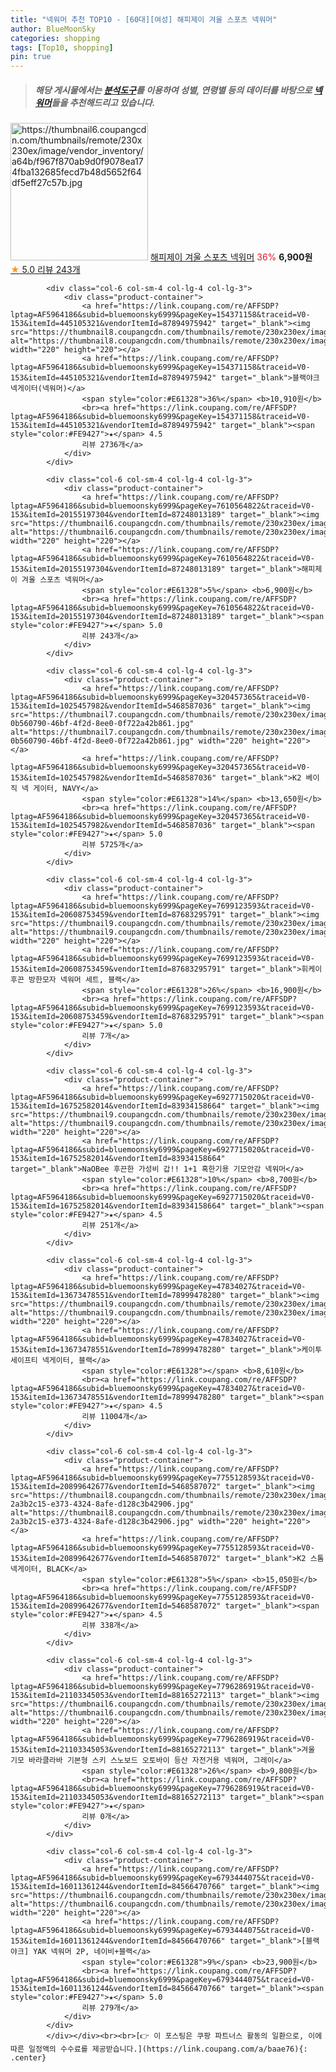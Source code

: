 ```yaml
---
title: "넥워머 추천 TOP10 - [60대][여성] 해피제이 겨울 스포츠 넥워머"
author: BlueMoonSky
categories: shopping
tags: [Top10, shopping]
pin: true
---
```


> ##### 해당 게시물에서는 [**분석도구**](https://itemscout.io/)를 이용하여 **성별**, **연령별** 등의 데이터를 바탕으로 [**넥워머**](https://link.coupang.com/a/baae76)들을 추천해드리고 있습니다.
<div class="container"><div class="row">
            <div class="col-6 col-sm-4 col-lg-4 col-lg-3">
                <div class="product-container">
                    <a href="https://link.coupang.com/re/AFFSDP?lptag=AF5964186&subid=bluemoonsky6999&pageKey=7610564822&traceid=V0-153&itemId=20155197304&vendorItemId=87248013189" target="_blank"><img src="https://thumbnail6.coupangcdn.com/thumbnails/remote/230x230ex/image/vendor_inventory/a64b/f967f870ab9d0f9078ea174fba132685fecd7b48d5652f64df5eff27c57b.jpg" alt="https://thumbnail6.coupangcdn.com/thumbnails/remote/230x230ex/image/vendor_inventory/a64b/f967f870ab9d0f9078ea174fba132685fecd7b48d5652f64df5eff27c57b.jpg" width="220" height="220"></a>
                    <a href="https://link.coupang.com/re/AFFSDP?lptag=AF5964186&subid=bluemoonsky6999&pageKey=7610564822&traceid=V0-153&itemId=20155197304&vendorItemId=87248013189" target="_blank">해피제이 겨울 스포츠 넥워머</a>
                    <span style="color:#E61328">36%</span> <b>6,900원</b>
                    <br><a href="https://link.coupang.com/re/AFFSDP?lptag=AF5964186&subid=bluemoonsky6999&pageKey=7610564822&traceid=V0-153&itemId=20155197304&vendorItemId=87248013189" target="_blank"><span style="color:#FE9427">★</span> 5.0
                    리뷰 243개</a>
                </div>
            </div>
            
            <div class="col-6 col-sm-4 col-lg-4 col-lg-3">
                <div class="product-container">
                    <a href="https://link.coupang.com/re/AFFSDP?lptag=AF5964186&subid=bluemoonsky6999&pageKey=154371158&traceid=V0-153&itemId=445105321&vendorItemId=87894975942" target="_blank"><img src="https://thumbnail8.coupangcdn.com/thumbnails/remote/230x230ex/image/vendor_inventory/7f98/8492c17d2e5c21e9f4cc0f1595a7efbd1b32a365c605275365524aa9ba5a.jpg" alt="https://thumbnail8.coupangcdn.com/thumbnails/remote/230x230ex/image/vendor_inventory/7f98/8492c17d2e5c21e9f4cc0f1595a7efbd1b32a365c605275365524aa9ba5a.jpg" width="220" height="220"></a>
                    <a href="https://link.coupang.com/re/AFFSDP?lptag=AF5964186&subid=bluemoonsky6999&pageKey=154371158&traceid=V0-153&itemId=445105321&vendorItemId=87894975942" target="_blank">블랙야크 넥게이터(넥워머)</a>
                    <span style="color:#E61328">36%</span> <b>10,910원</b>
                    <br><a href="https://link.coupang.com/re/AFFSDP?lptag=AF5964186&subid=bluemoonsky6999&pageKey=154371158&traceid=V0-153&itemId=445105321&vendorItemId=87894975942" target="_blank"><span style="color:#FE9427">★</span> 4.5
                    리뷰 2736개</a>
                </div>
            </div>
            
            <div class="col-6 col-sm-4 col-lg-4 col-lg-3">
                <div class="product-container">
                    <a href="https://link.coupang.com/re/AFFSDP?lptag=AF5964186&subid=bluemoonsky6999&pageKey=7610564822&traceid=V0-153&itemId=20155197304&vendorItemId=87248013189" target="_blank"><img src="https://thumbnail6.coupangcdn.com/thumbnails/remote/230x230ex/image/vendor_inventory/a64b/f967f870ab9d0f9078ea174fba132685fecd7b48d5652f64df5eff27c57b.jpg" alt="https://thumbnail6.coupangcdn.com/thumbnails/remote/230x230ex/image/vendor_inventory/a64b/f967f870ab9d0f9078ea174fba132685fecd7b48d5652f64df5eff27c57b.jpg" width="220" height="220"></a>
                    <a href="https://link.coupang.com/re/AFFSDP?lptag=AF5964186&subid=bluemoonsky6999&pageKey=7610564822&traceid=V0-153&itemId=20155197304&vendorItemId=87248013189" target="_blank">해피제이 겨울 스포츠 넥워머</a>
                    <span style="color:#E61328">5%</span> <b>6,900원</b>
                    <br><a href="https://link.coupang.com/re/AFFSDP?lptag=AF5964186&subid=bluemoonsky6999&pageKey=7610564822&traceid=V0-153&itemId=20155197304&vendorItemId=87248013189" target="_blank"><span style="color:#FE9427">★</span> 5.0
                    리뷰 243개</a>
                </div>
            </div>
            
            <div class="col-6 col-sm-4 col-lg-4 col-lg-3">
                <div class="product-container">
                    <a href="https://link.coupang.com/re/AFFSDP?lptag=AF5964186&subid=bluemoonsky6999&pageKey=320457365&traceid=V0-153&itemId=1025457982&vendorItemId=5468587036" target="_blank"><img src="https://thumbnail7.coupangcdn.com/thumbnails/remote/230x230ex/image/retail/images/46846252163617-0b560790-46bf-4f2d-8ee0-0f722a42b861.jpg" alt="https://thumbnail7.coupangcdn.com/thumbnails/remote/230x230ex/image/retail/images/46846252163617-0b560790-46bf-4f2d-8ee0-0f722a42b861.jpg" width="220" height="220"></a>
                    <a href="https://link.coupang.com/re/AFFSDP?lptag=AF5964186&subid=bluemoonsky6999&pageKey=320457365&traceid=V0-153&itemId=1025457982&vendorItemId=5468587036" target="_blank">K2 베이직 넥 게이터, NAVY</a>
                    <span style="color:#E61328">14%</span> <b>13,650원</b>
                    <br><a href="https://link.coupang.com/re/AFFSDP?lptag=AF5964186&subid=bluemoonsky6999&pageKey=320457365&traceid=V0-153&itemId=1025457982&vendorItemId=5468587036" target="_blank"><span style="color:#FE9427">★</span> 5.0
                    리뷰 5725개</a>
                </div>
            </div>
            
            <div class="col-6 col-sm-4 col-lg-4 col-lg-3">
                <div class="product-container">
                    <a href="https://link.coupang.com/re/AFFSDP?lptag=AF5964186&subid=bluemoonsky6999&pageKey=7699123593&traceid=V0-153&itemId=20608753459&vendorItemId=87683295791" target="_blank"><img src="https://thumbnail9.coupangcdn.com/thumbnails/remote/230x230ex/image/vendor_inventory/ceac/a2fb3267cac59c61894f299bebfb7c129e3b32eb3c31c0062fc853abc2eb.jpg" alt="https://thumbnail9.coupangcdn.com/thumbnails/remote/230x230ex/image/vendor_inventory/ceac/a2fb3267cac59c61894f299bebfb7c129e3b32eb3c31c0062fc853abc2eb.jpg" width="220" height="220"></a>
                    <a href="https://link.coupang.com/re/AFFSDP?lptag=AF5964186&subid=bluemoonsky6999&pageKey=7699123593&traceid=V0-153&itemId=20608753459&vendorItemId=87683295791" target="_blank">휘케이 후끈 방한모자 넥워머 세트, 블랙</a>
                    <span style="color:#E61328">26%</span> <b>16,900원</b>
                    <br><a href="https://link.coupang.com/re/AFFSDP?lptag=AF5964186&subid=bluemoonsky6999&pageKey=7699123593&traceid=V0-153&itemId=20608753459&vendorItemId=87683295791" target="_blank"><span style="color:#FE9427">★</span> 5.0
                    리뷰 7개</a>
                </div>
            </div>
            
            <div class="col-6 col-sm-4 col-lg-4 col-lg-3">
                <div class="product-container">
                    <a href="https://link.coupang.com/re/AFFSDP?lptag=AF5964186&subid=bluemoonsky6999&pageKey=6927715020&traceid=V0-153&itemId=16752582014&vendorItemId=83934158664" target="_blank"><img src="https://thumbnail9.coupangcdn.com/thumbnails/remote/230x230ex/image/vendor_inventory/47f0/e7625b8fef80c14f8b18405bcde714bf9ca8eab962407b26cc95ac4f3ba5.jpg" alt="https://thumbnail9.coupangcdn.com/thumbnails/remote/230x230ex/image/vendor_inventory/47f0/e7625b8fef80c14f8b18405bcde714bf9ca8eab962407b26cc95ac4f3ba5.jpg" width="220" height="220"></a>
                    <a href="https://link.coupang.com/re/AFFSDP?lptag=AF5964186&subid=bluemoonsky6999&pageKey=6927715020&traceid=V0-153&itemId=16752582014&vendorItemId=83934158664" target="_blank">NaOBee 후끈한 가성비 갑!! 1+1 혹한기용 기모안감 넥워머</a>
                    <span style="color:#E61328">10%</span> <b>8,700원</b>
                    <br><a href="https://link.coupang.com/re/AFFSDP?lptag=AF5964186&subid=bluemoonsky6999&pageKey=6927715020&traceid=V0-153&itemId=16752582014&vendorItemId=83934158664" target="_blank"><span style="color:#FE9427">★</span> 4.5
                    리뷰 251개</a>
                </div>
            </div>
            
            <div class="col-6 col-sm-4 col-lg-4 col-lg-3">
                <div class="product-container">
                    <a href="https://link.coupang.com/re/AFFSDP?lptag=AF5964186&subid=bluemoonsky6999&pageKey=47834027&traceid=V0-153&itemId=13673478551&vendorItemId=78999478280" target="_blank"><img src="https://thumbnail9.coupangcdn.com/thumbnails/remote/230x230ex/image/vendor_inventory/37f0/18dd1bc41973dad3df31b2bbad090232b96a0b865fea814b1eabb5de7dd7.jpg" alt="https://thumbnail9.coupangcdn.com/thumbnails/remote/230x230ex/image/vendor_inventory/37f0/18dd1bc41973dad3df31b2bbad090232b96a0b865fea814b1eabb5de7dd7.jpg" width="220" height="220"></a>
                    <a href="https://link.coupang.com/re/AFFSDP?lptag=AF5964186&subid=bluemoonsky6999&pageKey=47834027&traceid=V0-153&itemId=13673478551&vendorItemId=78999478280" target="_blank">케이투세이프티 넥게이터, 블랙</a>
                    <span style="color:#E61328"></span> <b>8,610원</b>
                    <br><a href="https://link.coupang.com/re/AFFSDP?lptag=AF5964186&subid=bluemoonsky6999&pageKey=47834027&traceid=V0-153&itemId=13673478551&vendorItemId=78999478280" target="_blank"><span style="color:#FE9427">★</span> 4.5
                    리뷰 11004개</a>
                </div>
            </div>
            
            <div class="col-6 col-sm-4 col-lg-4 col-lg-3">
                <div class="product-container">
                    <a href="https://link.coupang.com/re/AFFSDP?lptag=AF5964186&subid=bluemoonsky6999&pageKey=7755128593&traceid=V0-153&itemId=20899642677&vendorItemId=5468587072" target="_blank"><img src="https://thumbnail8.coupangcdn.com/thumbnails/remote/230x230ex/image/retail/images/289684060830692-2a3b2c15-e373-4324-8afe-d128c3b42906.jpg" alt="https://thumbnail8.coupangcdn.com/thumbnails/remote/230x230ex/image/retail/images/289684060830692-2a3b2c15-e373-4324-8afe-d128c3b42906.jpg" width="220" height="220"></a>
                    <a href="https://link.coupang.com/re/AFFSDP?lptag=AF5964186&subid=bluemoonsky6999&pageKey=7755128593&traceid=V0-153&itemId=20899642677&vendorItemId=5468587072" target="_blank">K2 스톰 넥게이터, BLACK</a>
                    <span style="color:#E61328">5%</span> <b>15,050원</b>
                    <br><a href="https://link.coupang.com/re/AFFSDP?lptag=AF5964186&subid=bluemoonsky6999&pageKey=7755128593&traceid=V0-153&itemId=20899642677&vendorItemId=5468587072" target="_blank"><span style="color:#FE9427">★</span> 4.5
                    리뷰 338개</a>
                </div>
            </div>
            
            <div class="col-6 col-sm-4 col-lg-4 col-lg-3">
                <div class="product-container">
                    <a href="https://link.coupang.com/re/AFFSDP?lptag=AF5964186&subid=bluemoonsky6999&pageKey=7796286919&traceid=V0-153&itemId=21103345053&vendorItemId=88165272113" target="_blank"><img src="https://thumbnail6.coupangcdn.com/thumbnails/remote/230x230ex/image/vendor_inventory/44ea/ab26d8427db9504b95039c36926d4ada27cc6f489db56d202f7392894713.jpg" alt="https://thumbnail6.coupangcdn.com/thumbnails/remote/230x230ex/image/vendor_inventory/44ea/ab26d8427db9504b95039c36926d4ada27cc6f489db56d202f7392894713.jpg" width="220" height="220"></a>
                    <a href="https://link.coupang.com/re/AFFSDP?lptag=AF5964186&subid=bluemoonsky6999&pageKey=7796286919&traceid=V0-153&itemId=21103345053&vendorItemId=88165272113" target="_blank">겨울 기모 바라클라바 기본형 스키 스노보드 오토바이 등산 자전거용 넥워머, 그레이</a>
                    <span style="color:#E61328">26%</span> <b>9,800원</b>
                    <br><a href="https://link.coupang.com/re/AFFSDP?lptag=AF5964186&subid=bluemoonsky6999&pageKey=7796286919&traceid=V0-153&itemId=21103345053&vendorItemId=88165272113" target="_blank"><span style="color:#FE9427">★</span> 
                    리뷰 0개</a>
                </div>
            </div>
            
            <div class="col-6 col-sm-4 col-lg-4 col-lg-3">
                <div class="product-container">
                    <a href="https://link.coupang.com/re/AFFSDP?lptag=AF5964186&subid=bluemoonsky6999&pageKey=6793444075&traceid=V0-153&itemId=16011361244&vendorItemId=84566470766" target="_blank"><img src="https://thumbnail6.coupangcdn.com/thumbnails/remote/230x230ex/image/vendor_inventory/0cb7/2f36b28b4313adbced13220608837f0113792e6617823bbd1a59f94fa13e.jpg" alt="https://thumbnail6.coupangcdn.com/thumbnails/remote/230x230ex/image/vendor_inventory/0cb7/2f36b28b4313adbced13220608837f0113792e6617823bbd1a59f94fa13e.jpg" width="220" height="220"></a>
                    <a href="https://link.coupang.com/re/AFFSDP?lptag=AF5964186&subid=bluemoonsky6999&pageKey=6793444075&traceid=V0-153&itemId=16011361244&vendorItemId=84566470766" target="_blank">[블랙야크] YAK 넥워머 2P, 네이비+블랙</a>
                    <span style="color:#E61328">9%</span> <b>23,900원</b>
                    <br><a href="https://link.coupang.com/re/AFFSDP?lptag=AF5964186&subid=bluemoonsky6999&pageKey=6793444075&traceid=V0-153&itemId=16011361244&vendorItemId=84566470766" target="_blank"><span style="color:#FE9427">★</span> 5.0
                    리뷰 279개</a>
                </div>
            </div>
            </div></div><br><br>[👉 이 포스팅은 쿠팡 파트너스 활동의 일환으로, 이에 따른 일정액의 수수료를 제공받습니다.](https://link.coupang.com/a/baae76){: .center}